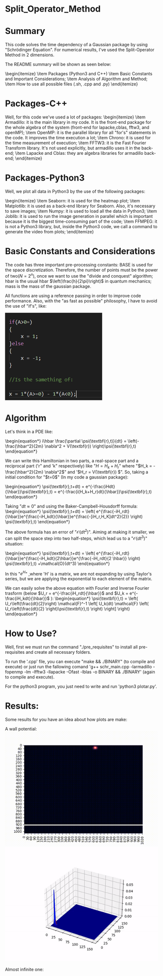 # Split_Operator_Method

# Summary

This code solves the time dependency of a Gaussian package by using "Schrödinger  Equation". For numerical results, I've used the Split-Operator Method in 2 dimensions.

The README summary will be shown as seen below:

\begin{itemize}
    \item Packages (Python3 and C++)
    \item Basic Constants and Important Considerations;
    \item Analysis of Algorithm and Method;
    \item How to use all possible files (.sh, .cpp and .py)
\end{itemize}

# Packages-C++
Well, for this code we've used a lot of packages:
\begin{itemize}
    \item Armadillo: it is the main library in my code. It is the front-end package for the whole algebra of the system (front-end for lapacke,cblas, fftw3, and openMP);
    \item OpenMP: it is the parallel library for all "for's" statements in the code. It improves the time execution a lot;
    \item Chrono: it is used for the time measurement of execution;
    \item FFTW3: it is the Fast Fourier Transform library. It's not used explicitly, but armadillo uses it in the back-end;
    \item Lapacke and Cblas: they are algebra libraries for armadillo back-end;
\end{itemize}

# Packages-Python3
Well, we plot all data in Python3 by the use of the following packages:

\begin{itemize}
    \item Seaborn: it is used for the heatmap plot;
    \item Matplotlib: it is used as a back-end library for Seaborn. Also, it's necessary to save images;
    \item Numpy:  it is used to load all the data in Python3;
    \item Joblib: it is used to run the image generation in parallel which is important because it is the biggest time-consuming part of the code;
    \item FFMPEG: it is not a Python3 library, but, inside the Python3 code, we call a command to generate the video from plots;
\end{itemize}

# Basic Constants and Considerations 
The code has three important pre-processing constants: 
BASE is used for the space discretization. Therefore, the number of points must be the power of two($N = 2^{n}$), once we want to use the "divide and conquest" algorithm; hbar is the usual hbar $\left(\frac{h}{2\pi}\right)$ in quantum mechanics; mass is the mass of the gaussian package.

All functions are using a reference passing in order to improve code performance. Also, with the "as fast as possible" philosophy, I have to avoid the use of "if's", like:

![Comaparision](comp.png)

# Algorithm

Let's think in a PDE like:

\begin{equation*}
    i\hbar \frac{\partial \psi(\textbf{r},t)}{dt} = \left(-\frac{\hbar^2}{2m} \nabla^2 + V(\textbf{r}) \right)\psi(\textbf{r},t)
\end{equation*}

We can write this Hamiltonian in two parts, a real-space part and a reciprocal part ('r" and 'k" respectively) like "$H = H_k + H_r$" where "$H_k = -\frac{\hbar^2}{2m} \nabla^2$" and '$H_r = V(\textbf{r}) $". So, taking a initial condition for "$t=0$" (In my code a gaussian package):

\begin{equation*}
    \psi(\textbf{r},t+dt) = e^{-\frac{iHdt}{\hbar}}\psi(\textbf{r},t) = e^{-\frac{i(H_k+H_r)dt}{\hbar}}\psi(\textbf{r},t) 
\end{equation*}

Taking "$dt \approx 0$" and using the Baker-Campbell-Housdorff formula:
\begin{equation*}
    \psi(\textbf{r},t+dt) = \left( e^{\frac{-iH_rdt}{\hbar}}e^{\frac{-iH_kdt}{\hbar}}e^{\frac{-[iH_r,H_K]dt^2}{2}} \right) \psi(\textbf{r},t)
\end{equation*}

The above formula has an error of "$\mathcal{O}(dt^2)$". Aiming at making it smaller, we can split the space step into two half-steps, which lead us to a "$\mathcal{O}(dt^3)$" situation:

\begin{equation*}
    \psi(\textbf{r},t+dt) = \left( e^{\frac{-iH_rdt}{\hbar}}e^{\frac{-iH_kdt}{2\hbar}}e^{\frac{-iH_rdt}{2 \hbar}} \right) \psi(\textbf{r},t) +\mathcal{O}(dt^3)
\end{equation*}

In this "$e^{H}$" ,where 'H' is a matrix, we are not expanding by using Taylor's series, but we are applying the exponential to each element of the matrix.

We can easily solve the above equation with Fourier and Inverse Fourier trasform (below $U_r = e^{-\frac{iH_rdt}{\hbar}}$ and $U_k = e^{-\frac{iH_kdt}{\hbar}}$ ):
\begin{equation*}
    \psi(\textbf{r},t) = 
    \left\{
    U_r\left(\frac{dt}{2}\right) \mathcal{F}^-1
    \left[
    U_k(dt) \mathcal{F} 
    \left( U_r\left(\frac{dt}{2} \right)\psi(\textbf{r},t)
    \right)
    \right]
    \right\}
\end{equation*}

# How to Use?
Well, first we must run the command "./pre\_requisites" to install all pre-requisites and create all necessary folders.

To run the '.cpp' file, you can execute "make && ./BINARY" (to compile and execute)  or just run the fallowing comand 'g++ schr\_main.cpp -larmadillo -fopenmp -lm -lfftw3 -llapacke -Ofast -lblas -o BINARY && ./BINARY' (again to compile and execute).

For the python3 program, you just need to write and run 'python3 plotar.py'.

# Results:

Some results for you have an idea about how plots are make:

A wall potential:
![Comaparision](figures/Pacote_500s_0.4.gif)
![Comaparision](figures/3dbarrier.gif)

Almost infinite one:


